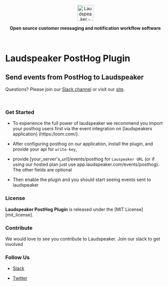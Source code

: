 <p align="center"><a  href="https://laudspeaker.com/"><img  src="https://user-images.githubusercontent.com/7728266/194206039-0faecc9d-c500-4c64-8401-dfbefe501e4a.png"  alt="Laudspeaker - Open Source Customer Messaging Workflows"  height="50"/></a></p>


<p align="center"><b>Open source customer messaging and notification workflow software</b></p>

<br/>

#  Laudspeaker PostHog Plugin

## Send events from PostHog to Laudspeaker

Questions? Please join our [Slack channel](https://laudspeakerusers.slack.com/ssb/redirect) or visit our [site]((https://laudspeaker.com/)).

<br>

  
### Get Started

 - To experience the full power of laudspeaker we recommend you import your posthog users first via the event integration on [laudspeakers application] 
 (https:/loom.com/).
   
 - After configuring posthog on our application, install the plugin, and provide your api for `write-key`, 
 - provide [your_server's_url]/events/posthog for `Lauspeaker URL` (or if using our hosted plan just use app.laudspeaker.com/events/posthog). The other fields are optional
 - Then enable the plugin and you should start seeing events sent to laudspeaker 

### License

**Laudspeaker PostHog Plugin** is released under the [MIT License][mit_license].

### Contribute 

We would love to see you contribute to Laudspeaker. Join our slack to get involved

### Follow Us

-  [Slack][slack]

-  [Twitter][twitter]

<!--- 
-  [Laudspeaker Blog][laudspeaker-blog]

-  [LinkedIn][linkedin]

-  [dev.to][devto]

-  [Medium][medium]

-  [YouTube][youtube]

-  [HackerNews][hackernews]

-  [Product Hunt][producthunt]
-->

[slack]: [https://laudspeakerusers.slack.com/ssb/redirect]
[twitter]: [https://twitter.com/laudspeaker]
<!---[devto]: https://dev.to/rudderstack
[youtube]: https://www.youtube.com/channel/UCgV-B77bV_-LOmKYHw8jvBw
[laudspeaker-blog]: https://laudspeaker.com/blog/
[hackernews]: https://news.ycombinator.com/
[producthunt]: https://www.producthunt.com/posts/laudspeaker
[agplv3_license]: https://www.gnu.org/licenses/agpl-3.0-standalone.html
[laudspeaker_ee_license]: https://www.mongodb.com/licensing/server-side-public-license
[mit_license]: https://opensource.org/licenses/MIT
-->
